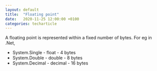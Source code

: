 ```yaml
---
layout: default
title:  "Floating point"
date:   2020-11-25 12:00:00 +0100
categories: techarticle
---
```


A floating point is represented within a fixed number of bytes.
For eg in .Net, 
* System.Single - float - 4 bytes
* System.Double - double - 8 bytes
* System.Decimal - decimal - 16 bytes